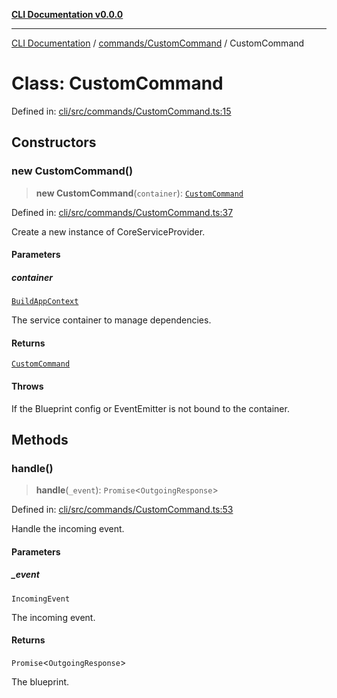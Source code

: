 [**CLI Documentation v0.0.0**](../../../README.md)

***

[CLI Documentation](../../../modules.md) / [commands/CustomCommand](../README.md) / CustomCommand

# Class: CustomCommand

Defined in: [cli/src/commands/CustomCommand.ts:15](https://github.com/stonemjs/cli/blob/f877eea0c25a2644820eb8dfcb0babef674d570d/src/commands/CustomCommand.ts#L15)

## Constructors

### new CustomCommand()

> **new CustomCommand**(`container`): [`CustomCommand`](CustomCommand.md)

Defined in: [cli/src/commands/CustomCommand.ts:37](https://github.com/stonemjs/cli/blob/f877eea0c25a2644820eb8dfcb0babef674d570d/src/commands/CustomCommand.ts#L37)

Create a new instance of CoreServiceProvider.

#### Parameters

##### container

[`BuildAppContext`](../../../middleware/buildMiddleware/interfaces/BuildAppContext.md)

The service container to manage dependencies.

#### Returns

[`CustomCommand`](CustomCommand.md)

#### Throws

If the Blueprint config or EventEmitter is not bound to the container.

## Methods

### handle()

> **handle**(`_event`): `Promise`\<`OutgoingResponse`\>

Defined in: [cli/src/commands/CustomCommand.ts:53](https://github.com/stonemjs/cli/blob/f877eea0c25a2644820eb8dfcb0babef674d570d/src/commands/CustomCommand.ts#L53)

Handle the incoming event.

#### Parameters

##### \_event

`IncomingEvent`

The incoming event.

#### Returns

`Promise`\<`OutgoingResponse`\>

The blueprint.
